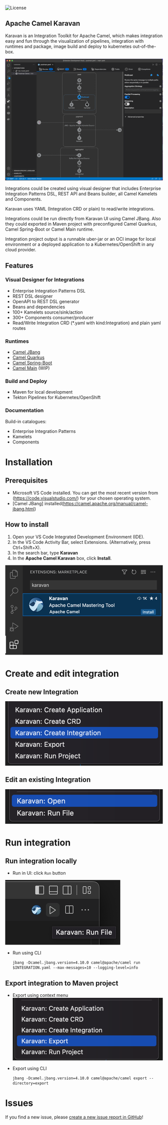 ![License](https://img.shields.io/badge/License-Apache-blue.svg?style=for-the-badge&logo=apache)

## Apache Camel Karavan
Karavan is an Integration Toolkit for Apache Camel, which makes integration easy and fun through the visualization of pipelines, integration with runtimes and package, image build and deploy to kubernetes out-of-the-box.

![karavan-vscode](images/karavan-vscode.png)

Integrations could be created using visual designer that includes Enterprise Integration Patterns DSL, REST API and Beans builder, all Camel Kamelets and Components. 

Karavan uses YAML (Integration CRD or plain) to read/write integrations.

Integrations could be run directly from Karavan UI using Camel JBang. Also they could exported in Maven project with preconfigured Camel Quarkus, Camel Spring-Boot or Camel Main runtime.

Integration project output is a runnable uber-jar or an OCI image for local environment or a deployed application to a Kubernetes/OpenShift in any cloud provider.


## Features
### Visual Designer for Integrations
* Enterprise Integration Patterns DSL
* REST DSL designer
* OpenAPI to REST DSL generator
* Beans and dependencies
* 100+ Kamelets source/sink/action
* 300+ Components consumer/producer
* Read/Write Integration CRD (*.yaml with kind:Integration) and plain yaml routes
### Runtimes
* [Camel JBang](https://camel.apache.org/manual/camel-jbang.html)
* [Camel Quarkus](https://camel.apache.org/camel-quarkus)
* [Camel Spring-Boot](https://camel.apache.org/camel-spring-boot)
* [Camel Main](https://camel.apache.org/components/3.18.x/others/main.html) (WIP)
### Build and Deploy
* Maven for local development
* Tekton Pipelines for Kubernetes/OpenShift
### Documentation
Build-in catalogues:
* Enterprise Integration Patterns
* Kamelets
* Components


# Installation

## Prerequisites
* Microsoft VS Code installed. You can get the most recent version from (https://code.visualstudio.com/) for your chosen operating system.
* [Camel JBang] installed(https://camel.apache.org/manual/camel-jbang.html)

## How to install
1. Open your VS Code Integrated Development Environment (IDE).
2. In the VS Code Activity Bar, select Extensions. (Alternatively, press Ctrl+Shift+X).
3. In the search bar, type **Karavan**
4. In the **Apache Camel Karavan** box, click **Install**.

![install](images/install.png)

# Create and edit integration 

## Create new Integration

![create](images/create.png)

## Edit an existing Integration

![open](images/open.png)


# Run integration

## Run integration locally
* Run in UI: click `Run` button 

![run](images/run.png)

* Run using CLI
    ```shell
    jbang -Dcamel.jbang.version=4.10.0 camel@apache/camel run $INTEGRATION.yaml --max-messages=10 --logging-level=info
    ```

## Export integration to Maven project

* Export using context menu
![export](images/export.png)

* Export using CLI
    ```shell
    jbang -Dcamel.jbang.version=4.10.0 camel@apache/camel export --directory=export
    ```

# Issues

If you find a new issue, please [create a new issue report in GitHub](https://github.com/apache/camel-karavan/issues)!
